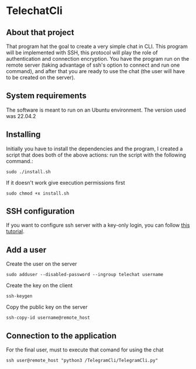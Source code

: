 # TelechatCli

## About that project
That program hat the goal to create a very simple chat in CLI.
This program will be implemented with SSH, this protocol will play the role of authentication and connection encryption.  You have the program run on the remote server (taking advantage of ssh's option to connect and run one command), and after that you are ready to use the chat (the user will have to be created on the server).

## System requirements
The software is meant to run on an Ubuntu environment. The version used was 22.04.2

## Installing
Initially you have to install the dependencies and the program, I created a script that does both of the above actions: run the script with the following command.:
```
sudo ./install.sh
```

If it doesn't work give execution permissions first
```
sudo chmod +x install.sh
```
## SSH configuration
If you want to configure ssh server with a key-only login, you can follow [this tutorial](https://www.digitalocean.com/community/tutorials/how-to-configure-ssh-key-based-authentication-on-a-linux-server).

## Add a user
Create the user on the server
```
sudo adduser --disabled-password --ingroup telechat username
```

Create the key on the client
```
ssh-keygen
```

Copy the public key on the server
```
ssh-copy-id username@remote_host
```

## Connection to the application
For the final user, must to execute that comand for using the chat
```
ssh user@remote_host "python3 /TelegramCli/TelegramCli.py"
```

